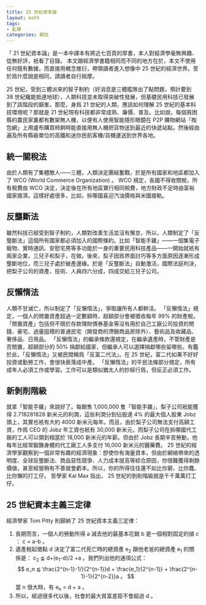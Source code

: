 ```yaml
---
title: 25 世紀資本論
layout: math
tags:
- 亂彈
categories: 網誌
---
```

「 21 世紀資本論」是一本中譯本有將近七百頁的厚書，本人對經濟學毫無興趣、從無好評，衹看了目錄。
本文跟經濟學書籍相同而不同的地方在於，本文不使用任何旣有數據，而直接用槪念推衍，帶領讀者進入想像中 25 世紀的經濟世界。至於爲什麼說是相同，請讀者自行揣摩。

25 世紀，受到三體派來的智子制約（好消息是三體艦隊出了點問題，預計要到 38 世紀纔能抵達地球），人類科技並未取得突破性發展，但基礎民用科技已發展到了該階段的巔峯。那麼，身爲 21 世紀的人類，應該如何理解 25 世紀的基本科技環境呢？那就是 21 世紀現有科技都非常成熟、廉價、普及。比如說，每個貧困縣的農民家裏都有數架無人機，以便有人使用智能隱形眼鏡在 P2P 購物網站「掏包網」上用盧布購買柿餠時能直接用無人機把貨物送到最近的快遞站點，然後經由遍及所有縣級單位的高鐵和迷你民航客機/貨機運送到世界各地。

## 統一關稅法
由於人類有了集體敵人——三體，人類決定團結奮戰，於是所有國家和地區都加入了 WCO (World Commerce Organization) 。 WCO 規定，各國不得收關稅，所有稅費由 WCO 決定，決定後在所有地區實行相同稅費，地方財政不足時由富裕國家接濟。這樣好處很多，比如，拆哪國喜迎汽油價格與米國接軌。

## 反壟斷法
雖然科技已經受到智子制約，人類對改善生活並沒有懈怠，所以，人類制定了「反壟斷法」這個所有國家都必須加入的國際條約。比如「智能手雞」——一個集電子寵物、實時通訊、安慰宅男等多功能於一身的重要民用科技產品——一開始就衹有兩家企業，三兒子和梨子，在做。後來，梨子因爲界面討巧等多方面原因逐漸形成壟斷地位，而三兒子處於破產邊緣。於是「反壟斷法」自動激活，國際法庭判決，把梨子公司的資產、技術、人員四六分成，四成交給三兒子公司。

## 反懶惰法
人類不甘滅亡，所以制定了「反懶惰法」，爭取讓所有人都幹活。
「反懶惰法」規定，一個人的閒置資產超過一定數額時，超額部分會被徵收每年 99% 的財產稅。「閒置資產」包括但不限於存款理財債券基金等沒有用於自己工廠公司投資的閒錢、豪宅、過量囤積的普通民宅（開發商的滯銷商品房除外）、藝術品及收藏品、奢侈品、日用品。
「反懶惰法」的繼承條款還規定，在繼承遺產時，不管財產是否閒置，超額部分的 50% 捐獻給國家，但繼承人可以選擇捐獻哪些留哪些。有鑑於此，「反懶惰法」又被民間稱爲「反富二代法」。在 25 世紀，富二代如果不好好投資或勤勞工作，會很快衰落成中產。
「反懶惰法」的平民法條部分規定，所有成年人必須工作或學習。工作可以是類似猶太人的抄經行爲，但反正必須工作。

## 新剝削階級
就拿「智能手雞」來說好了。每銷售 1,000,000 隻「智能手雞」，梨子公司衹能獲得 2.718281828 新米元的利潤，這些利潤分到佔股達 4% 的最大個人股東 Jobz 頭上，其實也衹有大約 4000 新米元每年。而且，由於梨子公司無法支付高額工資，作爲 CEO 的 Jobz 年工資也衹有 30,000 新米元，而梨子公司在拆哪國代工廠的工人可以領到相當於 18,000 新米元的年薪。但由於 Jobz 長期辛苦勞動，他每年比經常鍛鍊身體的代工廠工人多支付 16,000 新米元的醫藥費。
25 世紀的經濟學家觀察到一個非常有趣的經濟現象：卽使你有海量資本，但由於網絡帶來的透明度、全球反壟斷法、商品惡性競爭、人力成本提高等綜合原因，你很難獲得剩餘價値，甚至經營稍有不善就會虧本。所以，你的所得往往還不如比你窮、比你蠢、比你懶的打工仔。
哲學家 Kal Max 指出， 25 世紀的剝削階級就是千千萬萬打工仔。

## 25 世紀資本主義三定律
經濟學家 Tom Pitty 則歸納了 25 世紀資本主義三定律：
1. 長期而言，一個人的勞動所得 a 減去他的最基本花銷 b 是一個相對固定的値 c ： c = a-b 。
2. 遺產稅起徵點 d 決定了富二代死亡時的總資產 e<sub>2</sub> 跟他老爸的總資產 e<sub>1</sub> 的關係是： c<sub>2</sub> ≦ d+(e<sub>1</sub>-d)/2 +a 。我們列出他的通項公式： 
$$
e_n ≦ \frac{2^{n-1}-1/}{2^{n-1}}d + \frac{e_1}{2^{n-1}} + \frac{2^{n-1}-1}{2^{n-2}}a 。
$$
當 n 很大時，有 e<sub>n</sub> = d + a 。
3. 所以，經過很多代以後，社會的最大貧富差距不會超過 d 。